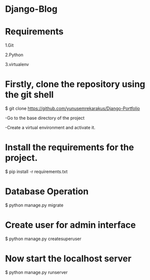 # Django-Blog

# Requirements 

1.Git

2.Python

3.virtualenv

# Firstly, clone the repository using the git shell

$ git clone https://github.com/yunusemrekarakus/Django-Portfolio

-Go to the base directory of the project

-Create a virtual environment and activate it.

# Install the requirements for the project.

$ pip install -r requirements.txt

# Database Operation

$ python manage.py migrate

# Create user for admin interface

$ python manage.py createsuperuser

# Now start the localhost server

$ python manage.py runserver

